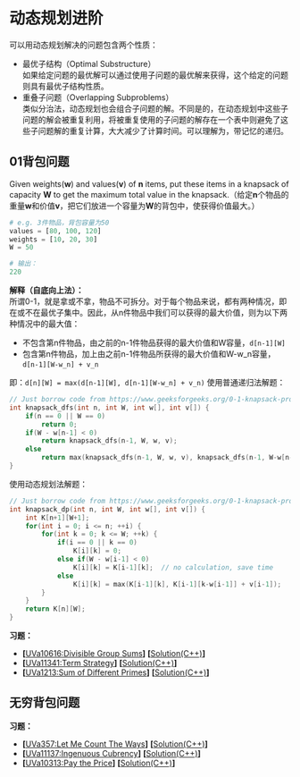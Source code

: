 # 动态规划进阶
可以用动态规划解决的问题包含两个性质：  
* 最优子结构（Optimal Substructure）  
如果给定问题的最优解可以通过使用子问题的最优解来获得，这个给定的问题则具有最优子结构性质。
* 重叠子问题（Overlapping Subproblems）  
类似分治法，动态规划也会组合子问题的解。不同是的，在动态规划中这些子问题的解会被重复利用，将被重复使用的子问题的解存在一个表中则避免了这些子问题解的重复计算，大大减少了计算时间。可以理解为，带记忆的递归。

## 01背包问题
Given weights(**w**) and values(**v**) of **n** items, put these items in a knapsack of capacity **W** to get the maximum total value in the knapsack.（给定**n**个物品的重量**w**和价值**v**，把它们放进一个容量为**W**的背包中，使获得价值最大。）   
```python
# e.g. 3件物品，背包容量为50
values = [80, 100, 120]
weights = [10, 20, 30]
W = 50

# 输出：
220
```
**解释（自底向上法）：**  
所谓0-1，就是拿或不拿，物品不可拆分。对于每个物品来说，都有两种情况，即在或不在最优子集中。因此，从n件物品中我们可以获得的最大价值，则为以下两种情况中的最大值：  
* 不包含第n件物品，由之前的n-1件物品获得的最大价值和W容量，`d[n-1][W]`
* 包含第n件物品，加上由之前n-1件物品所获得的最大价值和W-w_n容量，`d[n-1][W-w_n] + v_n`  

即：`d[n][W] = max(d[n-1][W], d[n-1][W-w_n] + v_n)`
使用普通递归法解题：  
```c++
// Just borrow code from https://www.geeksforgeeks.org/0-1-knapsack-problem-dp-10/
int knapsack_dfs(int n, int W, int w[], int v[]) {
    if(n == 0 || W == 0)
        return 0;
    if(W - w[n-1] < 0)
        return knapsack_dfs(n-1, W, w, v);
    else
        return max(knapsack_dfs(n-1, W, w, v), knapsack_dfs(n-1, W-w[n-1], w, v) + v[n-1]);
}
```
使用动态规划法解题：
```c++
// Just borrow code from https://www.geeksforgeeks.org/0-1-knapsack-problem-dp-10/
int knapsack_dp(int n, int W, int w[], int v[]) {
    int K[n+1][W+1];
    for(int i = 0; i <= n; ++i) {
        for(int k = 0; k <= W; ++k) {
            if(i == 0 || k == 0)
                K[i][k] = 0;
            else if(W - w[i-1] < 0)
                K[i][k] = K[i-1][k];  // no calculation, save time
            else
                K[i][k] = max(K[i-1][k], K[i-1][k-w[i-1]] + v[i-1]);
        }
    }
    return K[n][W];
}
```

**习题：**  
* **[**[UVa10616:Divisible Group Sums](https://vjudge.net/problem/UVA-10616)**]** **[**[Solution(C++)]()**]**
* **[**[UVa11341:Term Strategy](https://vjudge.net/problem/UVA-11341)**]** **[**[Solution(C++)]()**]**
* **[**[UVa1213:Sum of Different Primes](https://vjudge.net/problem/UVA-1213)**]** **[**[Solution(C++)]()**]**


## 无穷背包问题

**习题：**  
* **[**[UVa357:Let Me Count The Ways](https://vjudge.net/problem/UVA-357)**]** **[**[Solution(C++)]()**]**
* **[**[UVa11137:Ingenuous Cubrency](https://vjudge.net/problem/UVA-11137)**]** **[**[Solution(C++)]()**]**
* **[**[UVa10313:Pay the Price](https://vjudge.net/problem/UVA-10313)**]** **[**[Solution(C++)]()**]**
